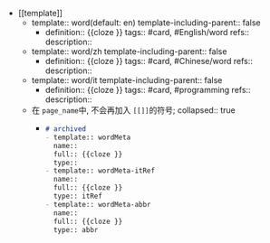 - [[template]]
  - template:: word(default: en)
    template-including-parent:: false
    - definition:: {{cloze }}
      tags:: #card, #English/word
      refs:: 
      description::
  - template:: word/zh
    template-including-parent:: false
    - definition:: {{cloze }}
      tags:: #card, #Chinese/word
      refs:: 
      description::
  - template:: word/it
    template-including-parent:: false
    - definition:: {{cloze }}
      tags:: #card, #programming
      refs:: 
      description::
  - 在 `page_name`中,  不会再加入 `[[]]`的符号;
    collapsed:: true
    - ```markdown
      # archived
      - template:: wordMeta
        name:: 
        full:: {{cloze }}
        type:: 
      - template:: wordMeta-itRef
        name:: 
        full:: {{cloze }}
        type:: itRef
      - template:: wordMeta-abbr
        name:: 
        full:: {{cloze }}
        type:: abbr
      ```